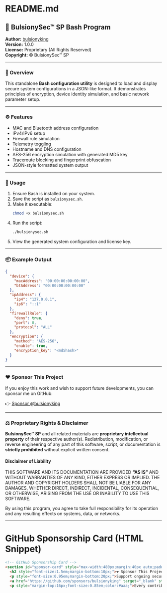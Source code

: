 # README.md

## 🔐 BulsionySec™ SP Bash Program

**Author:** [bulsionyking](https://github.com/bulsionyking)  
**Version:** 1.0.0  
**License:** Proprietary (All Rights Reserved)  
**Copyright:** © BulsionySec™ SP

---

### 🧩 Overview
This standalone **Bash configuration utility** is designed to load and display secure system configurations in a JSON-like format. It demonstrates principles of encryption, device identity simulation, and basic network parameter setup.

---

### ⚙️ Features
- MAC and Bluetooth address configuration
- IPv4/IPv6 setup
- Firewall rule simulation
- Telemetry toggling
- Hostname and DNS configuration
- AES-256 encryption simulation with generated MD5 key
- Traceroute blocking and fingerprint obfuscation
- JSON-style formatted system output

---

### 🚀 Usage
1. Ensure Bash is installed on your system.
2. Save the script as `bulsionysec.sh`.
3. Make it executable:
   ```bash
   chmod +x bulsionysec.sh
   ```
4. Run the script:
   ```bash
   ./bulsionysec.sh
   ```
5. View the generated system configuration and license key.

---

### 📦 Example Output
```json
{
  "device": {
    "macAddress": "00:00:00:00:00:00",
    "btAddress": "00:00:00:00:00:00"
  },
  "ipAddress": {
    "ip4": "127.0.0.1",
    "ip6": "::1"
  },
  "firewallRule": {
    "deny": true,
    "port": 0,
    "protocol": "ALL"
  },
  "encryption": {
    "method": "AES-256",
    "enable": true,
    "encryption_key": "<md5hash>"
  }
}
```

---

### ❤️ Sponsor This Project
If you enjoy this work and wish to support future developments, you can sponsor me on GitHub:

👉 [Sponsor @bulsionyking](https://github.com/sponsors/bulsionyking)

---

### ⚖️ Proprietary Rights & Disclaimer
**BulsionySec™ SP** and all related materials are **proprietary intellectual property** of their respective author(s). Redistribution, modification, or reverse engineering of any part of this software, script, or documentation is **strictly prohibited** without explicit written consent.

#### Disclaimer of Liability
THIS SOFTWARE AND ITS DOCUMENTATION ARE PROVIDED **“AS IS”** AND WITHOUT WARRANTIES OF ANY KIND, EITHER EXPRESS OR IMPLIED. THE AUTHOR AND COPYRIGHT HOLDERS SHALL NOT BE LIABLE FOR ANY DAMAGES, WHETHER DIRECT, INDIRECT, INCIDENTAL, CONSEQUENTIAL, OR OTHERWISE, ARISING FROM THE USE OR INABILITY TO USE THIS SOFTWARE.

By using this program, you agree to take full responsibility for its operation and any resulting effects on systems, data, or networks.

---

# GitHub Sponsorship Card (HTML Snippet)

```html
<!-- GitHub Sponsorship Card -->
<section id="sponsor-card" style="max-width:480px;margin:40px auto;padding:20px;background:#111;color:#f4f4f4;border-radius:16px;box-shadow:0 0 20px rgba(0,0,0,0.6);text-align:center;font-family:'Inter',sans-serif;">
  <h2 style="font-size:1.5em;margin-bottom:10px;">❤️ Sponsor This Project</h2>
  <p style="font-size:0.95em;margin-bottom:20px;">Support ongoing security scripting and development by <strong>@bulsionyking</strong>.</p>
  <a href="https://github.com/sponsors/bulsionyking" target="_blank" style="display:inline-block;padding:12px 24px;background:#e63946;color:#fff;border-radius:8px;text-decoration:none;font-weight:600;transition:background 0.3s ease;">Sponsor on GitHub</a>
  <p style="margin-top:16px;font-size:0.85em;color:#aaa;">Every contribution helps maintain and enhance t
